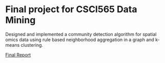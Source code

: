 # Final project for CSCI565 Data Mining

Designed and implemented a community detection algorithm for spatial omics data using rule based neighborhood aggregation in a graph and k-means clustering.

[Final Report](https://github.com/kmccrock/Spatial-Omics-Community-Detection/blob/main/Final%20Report.pdf)
